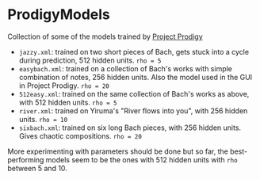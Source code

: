 # ProdigyModels

Collection of some of the models trained by [Project Prodigy](https://github.com/RayDiab/Prodigy)

- `jazzy.xml`: trained on two short pieces of Bach, gets stuck into a cycle during prediction, 512 hidden units. `rho = 5`
- `easybach.xml`: trained on a collection of Bach's works with simple combination of notes, 256 hidden units. Also the model used in the GUI in Project Prodigy. `rho = 20`
- `512easy.xml`: trained on the same collection of Bach's works as above, with 512 hidden units. `rho = 5`
- `river.xml`: trained on Yiruma's "River flows into you", with 256 hidden units. `rho = 10`
- `sixbach.xml`: trained on six long Bach pieces, with 256 hidden units. Gives chaotic compositions. `rho = 20`

More experimenting with parameters should be done but so far, the best-performing models seem to be the ones with 512 hidden units with `rho` between 5 and 10.
